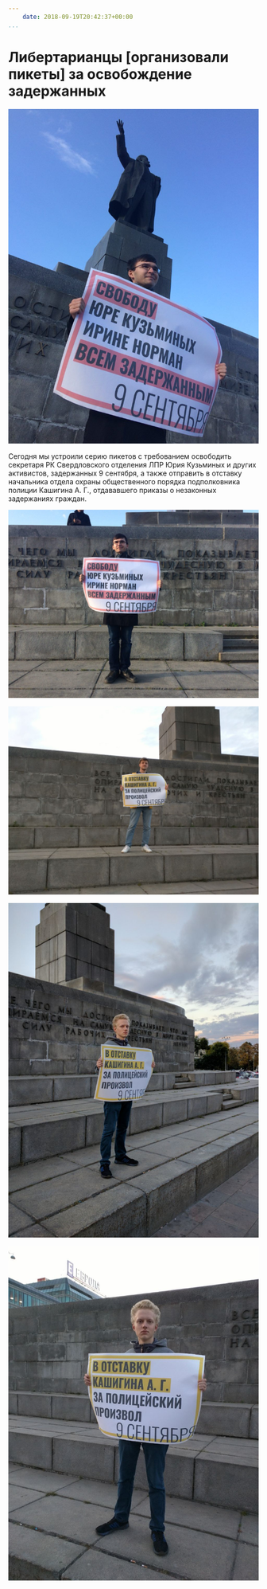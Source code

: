 ```yaml
---
    date: 2018-09-19T20:42:37+00:00
...
```


# Либертарианцы [организовали пикеты] за освобождение задержанных

![](photo_11@19-09-2018_20-42-44.jpg)

Сегодня мы устроили серию пикетов с требованием освободить секретаря РК Свердловского отделения ЛПР Юрия Кузьминых и других активистов, задержанных 9 сентября, а также отправить в отставку начальника отдела охраны общественного порядка подполковника полиции Кашигина А. Г., отдававшего приказы о незаконных задержаниях граждан.

![](photo_12@19-09-2018_20-42-44.jpg)

![](photo_13@19-09-2018_20-42-44.jpg)

![](photo_14@19-09-2018_20-42-44.jpg)

![](photo_15@19-09-2018_20-42-44.jpg)

